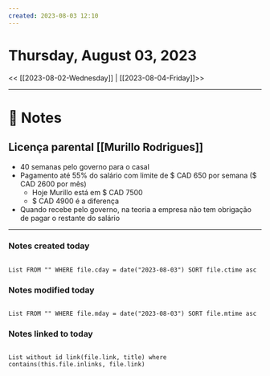 ```yaml
---
created: 2023-08-03 12:10
---
```


# Thursday, August 03, 2023

<< [[2023-08-02-Wednesday]] | [[2023-08-04-Friday]]>>

---

# 📝 Notes
## Licença parental [[Murillo Rodrigues]]
- 40 semanas pelo governo para o casal
- Pagamento até 55% do salário com limite de $ CAD 650 por semana ($ CAD 2600 por mês)
	- Hoje Murillo está em $ CAD 7500
	- $ CAD 4900 é a diferença
- Quando recebe pelo governo, na teoria a empresa não tem obrigação de pagar o restante do salário

---

### Notes created today

```dataview

List FROM "" WHERE file.cday = date("2023-08-03") SORT file.ctime asc

```

### Notes modified today

```dataview

List FROM "" WHERE file.mday = date("2023-08-03") SORT file.mtime asc

```

### Notes linked to today

```dataview 

List without id link(file.link, title) where contains(this.file.inlinks, file.link)

```